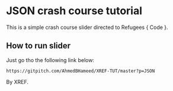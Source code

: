 # JSON crash course tutorial

This is a simple crash course slider directed to Refugees { Code }.

## How to run slider

Just go tho the following link below:

```
https://gitpitch.com/AhmedBHameed/XREF-TUT/master?p=JSON
```

By XREF.